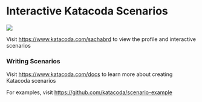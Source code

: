 # Interactive Katacoda Scenarios

[![](http://shields.katacoda.com/katacoda/sachabrd/count.svg)](https://www.katacoda.com/sachabrd "Get your profile on Katacoda.com")

Visit https://www.katacoda.com/sachabrd to view the profile and interactive scenarios

### Writing Scenarios
Visit https://www.katacoda.com/docs to learn more about creating Katacoda scenarios

For examples, visit https://github.com/katacoda/scenario-example
